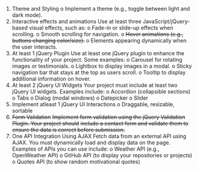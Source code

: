 1. Theme and Styling
    o Implement a theme (e.g., toggle between light and dark mode).
2. Interactive effects and animations
Use at least three JavaScript/jQuery-based visual effects, such as:
    o Fade-in or slide-up effects when scrolling.
    o Smooth scrolling for navigation.
    o ~~Hover animations (e.g., buttons changing color/size).~~
    o Elements appearing dynamically when the user interacts.
3. At least 1 jQuery Plugin
Use at least one jQuery plugin to enhance the functionality of your project. Some
examples:
    o Carousel for rotating images or testimonials.
    o Lightbox to display images in a modal.
    o Sticky navigation bar that stays at the top as users scroll.
    o Tooltip to display additional information on hover.
4. At least 2 jQuery UI Widgets
Your project must include at least two jQuery UI widgets. Examples include:
    o Accordion (collapsible sections)
    o Tabs
    o Dialog (modal windows)
    o Datepicker
    o Slider
5. Implement atleast 1 jQuery UI Interactions
    o Draggable, resizable, sortable
6. ~~Form Validation~~
~~Implement form validation using the jQuery Validation Plugin. Your project should~~
~~include a contact form and validate them to ensure the data is correct before submission.~~
7. One API Integration Using AJAX
Fetch data from an external API using AJAX. You must dynamically load and display
data on the page. Examples of APIs you can use include:
    o Weather API (e.g., OpenWeather API)
    o GitHub API (to display your repositories or projects)
    o Quotes API (to show random motivational quotes)